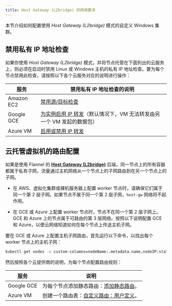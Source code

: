 ```yaml
---
title: Host Gateway (L2bridge) 的网络要求
---
```


本节介绍如何配置使用 *Host Gateway (L2bridge)* 模式的自定义 Windows 集群。

## 禁用私有 IP 地址检查

如果你使用 *Host Gateway (L2bridge)* 模式，并将节点托管在下面列出的云服务上，则必须在启动时禁用 Linux 或 Windows 主机的私有 IP 地址检查。要为每个节点禁用此检查，请按照以下各个云服务对应的说明进行操作：

| 服务 | 禁用私有 IP 地址检查的说明 |
--------|------------------------------------------------
| Amazon EC2 | [禁用源/目标检查](https://docs.aws.amazon.com/vpc/latest/userguide/VPC_NAT_Instance.html#EIP_Disable_SrcDestCheck) |
| Google GCE | [为实例启用 IP 转发](https://cloud.google.com/vpc/docs/using-routes#canipforward)（默认情况下，VM 无法转发由另一个 VM 发起的数据包） |
| Azure VM | [启用或禁用 IP 转发](https://docs.microsoft.com/en-us/azure/virtual-network/virtual-network-network-interface#enable-or-disable-ip-forwarding) |

## 云托管虚拟机的路由配置

如果是使用 Flannel 的 [**Host Gateway (L2bridge)**](https://github.com/coreos/flannel/blob/master/Documentation/backends.md#host-gw) 后端，同一节点上的所有容器都属于私有子网，流量通过主机网络从一个节点上的子网路由到在另一个节点上的子网。

- 在 AWS、虚拟化集群或裸机服务器上配置 worker 节点时，请确保它们属于同一个第 2 层子网。如果节点不属于同一个第 2 层子网，`host-gw` 网络将不起作用。

- 在 GCE 或 Azure 上配置 worker 节点时，节点不在同一个第 2 层子网上。GCE 和 Azure 上的节点属于可路由的第 3 层网络。按照以下说明配置 GCE 和 Azure，以便云网络知道如何在每个节点上传送主机子网。

要在 GCE 或 Azure 上配置主机子网路由，首先运行以下命令，以找出每个 worker 节点上的主机子网：

```bash
kubectl get nodes -o custom-columns=nodeName:.metadata.name,nodeIP:status.addresses[0].address,routeDestination:.spec.podCIDR
```

然后按照各个云提供商的说明，为每个节点配置路由规则：

| 服务 | 说明 |
--------|-------------
| Google GCE | 为每个节点添加静态路由：[添加静态路由](https://cloud.google.com/vpc/docs/using-routes#addingroute)。 |
| Azure VM | 创建一个路由表：[自定义路由：用户定义](https://docs.microsoft.com/en-us/azure/virtual-network/virtual-networks-udr-overview#user-defined)。 |
